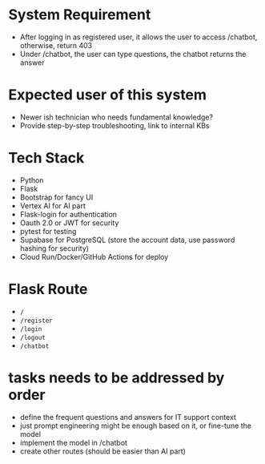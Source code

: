 # System Requirement

- After logging in as registered user, it allows the user to access /chatbot, otherwise, return 403
- Under /chatbot, the user can type questions, the chatbot returns the answer

# Expected user of this system

- Newer ish technician who needs fundamental knowledge?
- Provide step-by-step troubleshooting, link to internal KBs

# Tech Stack

- Python
- Flask
- Bootstrap for fancy UI
- Vertex AI for AI part
- Flask-login for authentication
- Oauth 2.0 or JWT for security
- pytest for testing
- Supabase for PostgreSQL (store the account data, use password hashing for security)
- Cloud Run/Docker/GitHub Actions for deploy

# Flask Route

- `/`
- `/register`
- `/login`
- `/logout`
- `/chatbot`

# tasks needs to be addressed by order

- define the frequent questions and answers for IT support context
- just prompt engineering might be enough based on it, or fine-tune the model
- implement the model in /chatbot
- create other routes (should be easier than AI part)
